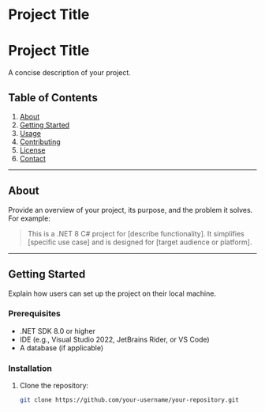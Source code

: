 # Project Title
# Project Title

A concise description of your project.

## Table of Contents

1. [About](#about)
2. [Getting Started](#getting-started)
3. [Usage](#usage)
4. [Contributing](#contributing)
5. [License](#license)
6. [Contact](#contact)

---

## About

Provide an overview of your project, its purpose, and the problem it solves. For example:

> This is a .NET 8 C# project for [describe functionality]. It simplifies [specific use case] and is designed for [target audience or platform].

---

## Getting Started

Explain how users can set up the project on their local machine.

### Prerequisites

- .NET SDK 8.0 or higher  
- IDE (e.g., Visual Studio 2022, JetBrains Rider, or VS Code)  
- A database (if applicable)

### Installation

1. Clone the repository:
   ```bash
   git clone https://github.com/your-username/your-repository.git


